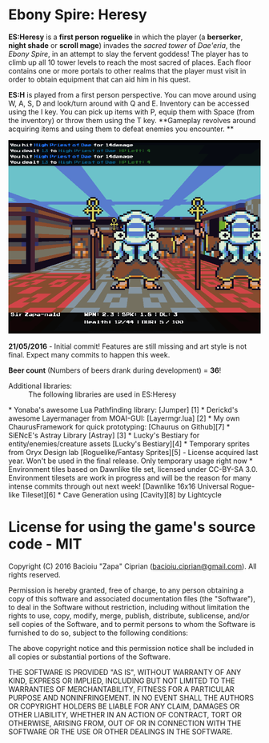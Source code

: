 Ebony Spire: Heresy
================================

**ES:Heresy** is a **first person roguelike** in which the player (a **berserker**, **night shade** or **scroll mage**) invades the *sacred tower* of *Dae'eria*, the *Ebony Spire*, in an attempt to slay the fervent goddess! The player has to climb up all 10 tower levels to reach the most sacred of places. Each floor contains one or more portals to other realms that the player must visit in order to obtain equipment that can aid him in his quest.

**ES:H** is played from a first person perspective. You can move around using W, A, S, D and look/turn around with Q and E. Inventory can be accessed using the I key. You can pick up items with P, equip them with Space (from the inventory) or throw them using the T key. **Gameplay revolves around acquiring items and using them to defeat enemies you encounter. **

![alt tag](https://raw.githubusercontent.com/BacioiuC/Ebony-Spire--Heresy/master/priest_of_dae2.gif)

**21/05/2016** - Initial commit! Features are still missing and art style is not final. Expect many commits to happen this week.

**Beer count** (Numbers of beers drank during development) = **36**! 

<dl>
<dt>Additional libraries:</dt>
<dd>The following libraries are used in ES:Heresy </dd>
</dl>
* Yonaba's awesome Lua Pathfinding library: [Jumper] [1]
* Derickd's awesome Layermanager from MOAI-GUI: [Layermgr.lua] [2]
* My own ChaurusFramework for quick prototyping: [Chaurus on Github][7]
* SiENcE's Astray Library [Astray] [3]
* Lucky's Bestiary for entity/enemies/creature assets [Lucky's Bestiary][4]
* Temporary sprites from Oryx Design lab [Roguelike/Fantasy Sprites][5] - License acquired last year. Won't be used in the final release. Only temporary usage right now
* Environment tiles based on Dawnlike tile set, licensed under CC-BY-SA 3.0. Environment tilesets are work in progress and will be the reason for many intense commits through out next week! [Dawnlike 16x16 Universal Rogue-like Tileset][6]
* Cave Generation using [Cavity][8] by Lightcycle

[1]: https://github.com/Yonaba/Jumper        "Yonaba's Jumper - Pathfinding Library"
[2]: https://github.com/derickd/moaigui/blob/master/layermgr.lua        "DerickD's Layer Manager"
[3]: https://github.com/SiENcE/astray		"SiENcE's Astray library"
[4]: https://luckycassette.itch.io/lucky-bestiary		"Lucky's Bestiary"
[5]: http://oryxdesignlab.com/product-sprites/		"Oryx Design Lab's Sprites"
[6]: http://opengameart.org/content/16x16-dawnhack-roguelike-tileset		"Dawnlike Tileset"
[7]: https://github.com/BacioiuC/ChaurusFramework "Chaurus Framework by BacioiUC"
[8]: https://love2d.org/forums/viewtopic.php?t=79276 "Cavity by Lightcycler"

# License for using the game's source code - MIT


Copyright (C) 2016 Bacioiu "Zapa" Ciprian (bacioiu.ciprian@gmail.com).  All rights reserved.

Permission is hereby granted, free of charge, to any person obtaining a copy
of this software and associated documentation files (the "Software"), to deal
in the Software without restriction, including without limitation the rights
to use, copy, modify, merge, publish, distribute, sublicense, and/or sell
copies of the Software, and to permit persons to whom the Software is
furnished to do so, subject to the following conditions:

The above copyright notice and this permission notice shall be included in
all copies or substantial portions of the Software.

THE SOFTWARE IS PROVIDED "AS IS", WITHOUT WARRANTY OF ANY KIND, EXPRESS OR
IMPLIED, INCLUDING BUT NOT LIMITED TO THE WARRANTIES OF MERCHANTABILITY,
FITNESS FOR A PARTICULAR PURPOSE AND NONINFRINGEMENT. IN NO EVENT SHALL THE
AUTHORS OR COPYRIGHT HOLDERS BE LIABLE FOR ANY CLAIM, DAMAGES OR OTHER
LIABILITY, WHETHER IN AN ACTION OF CONTRACT, TORT OR OTHERWISE, ARISING FROM,
OUT OF OR IN CONNECTION WITH THE SOFTWARE OR THE USE OR OTHER DEALINGS IN
THE SOFTWARE.